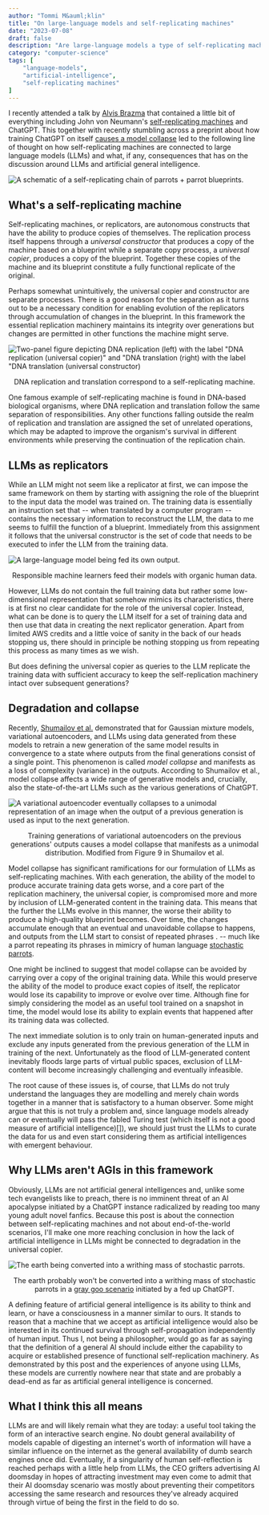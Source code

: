 ```yaml
---
author: "Tommi M&auml;klin"
title: "On large-language models and self-replicating machines"
date: "2023-07-08"
draft: false
description: "Are large-language models a type of self-replicating machine? Probably, but very lousy ones."
category: "computer-science"
tags: [
	"language-models",
	"artificial-intelligence",
	"self-replicating machines"
]
---
```


I recently attended a talk by [Alvis Brazma](https://www.ebi.ac.uk/people/person/alvis-brazma/) that contained a little bit of everything including John von Neumann's [self-replicating machines](https://en.wikipedia.org/wiki/Self-replicating_machine) and ChatGPT. This together with recently stumbling across a preprint about how training ChatGPT on itself [causes a model collapse](https://arxiv.org/abs/2305.17493) led to the following line of thought on how self-replicating machines are connected to large language models (LLMs) and what, if any, consequences that has on the discussion around LLMs and artificial general intelligence.

![A schematic of a self-replicating chain of parrots + parrot blueprints.](/img/post/parrots.jpg)

## What's a self-replicating machine
Self-replicating machines, or replicators, are autonomous constructs that have the ability to produce copies of themselves. The replication process itself happens through a _universal constructor_ that produces a copy of the machine based on a blueprint while a separate copy process, a _universal copier_, produces a copy of the blueprint. Together these copies of the machine and its blueprint constitute a fully functional replicate of the original.

Perhaps somewhat unintuitively, the universal copier and constructor are separate processes. There is a good reason for the separation as it turns out to be a necessary condition for enabling evolution of the replicators through accumulation of changes in the blueprint. In this framework the essential replication machinery maintains its integrity over generations but changes are permitted in other functions the machine might serve.

![](/img/post/DNA_as_a_replicator.png "Two-panel figure depicting DNA replication (left) with the label \"DNA replication (universal copier)\" and \"DNA translation (right) with the label \"DNA translation (universal constructor)")<p style="text-align: center;">DNA replication and translation correspond to a self-replicating machine.</p>

One famous example of self-replicating machine is found in DNA-based biological organisms, where DNA replication and translation follow the same separation of responsibilities. Any other functions falling outside the realm of replication and translation are assigned the set of unrelated operations, which may be adapted to improve the organism's survival in different environments while preserving the continuation of the replication chain.

## LLMs as replicators
While an LLM might not seem like a replicator at first, we can impose the same framework on them by starting with assigning the role of the blueprint to the input data the model was trained on. The training data is essentially an instruction set that -- when translated by a computer program -- contains the necessary information to reconstruct the LLM, the data to me seems to fulfill the function of a blueprint. Immediately from this assignment it follows that the universal constructor is the set of code that needs to be executed to infer the LLM from the training data.

![](/img/post/feeding_llm.jpg "A large-language model being fed its own output.")
<p style="text-align: center;">Responsible machine learners feed their models with organic human data.</p>

However, LLMs do not contain the full training data but rather some low-dimensional representation that somehow mimics its characteristics, there is at first no clear candidate for the role of the universal copier. Instead, what can be done is to query the LLM itself for a set of training data and then use that data in creating the next replicator generation. Apart from limited AWS credits and a little voice of sanity in the back of our heads stopping us, there should in principle be nothing stopping us from repeating this process as many times as we wish.

But does defining the universal copier as queries to the LLM replicate the training data with sufficient accuracy to keep the self-replication machinery intact over subsequent generations?

## Degradation and collapse
Recently, [Shumailov et al.](https://arxiv.org/abs/2305.17493) demonstrated that for Gaussian mixture models, variational autoencoders, and LLMs using data generated from these models to retrain a new generation of the same model results in convergence to a state where outputs from the final generations consist of a single point. This phenomenon is called _model collapse_ and manifests as a loss of complexity (variance) in the outputs. According to Shumailov et al., model collapse affects a wide range of generative models and, crucially, also the state-of-the-art LLMs such as the various generations of ChatGPT.

![](/img/post/mnist_collapse.jpg "A variational autoencoder eventually collapses to a unimodal representation of an image when the output of a previous generation is used as input to the next generation.")
<p style="text-align: center;">Training generations of variational autoencoders on the previous generations' outputs causes a model collapse that manifests as a unimodal distribution. Modified from Figure 9 in Shumailov et al.</p>

Model collapse has significant ramifications for our formulation of LLMs as self-replicating machines. With each generation, the ability of the model to produce accurate training data gets worse, and a core part of the replication machinery, the universal copier, is compromised more and more by inclusion of LLM-generated content in the training data. This means that the further the LLMs evolve in this manner, the worse their ability to produce a high-quality blueprint becomes. Over time, the changes accumulate enough that an eventual and unavoidable collapse to happens, and outputs from the LLM start to consist of repeated phrases [](citation). -- much like a parrot repeating its phrases in mimicry of human language [stochastic parrots](https://dl.acm.org/doi/10.1145/3442188.3445922).

One might be inclined to suggest that model collapse can be avoided by carrying over a copy of the original training data. While this would preserve the ability of the model to produce exact copies of itself, the replicator would lose its capability to improve or evolve over time. Although fine for simply considering the model as an useful tool trained on a snapshot in time, the model would lose its ability to explain events that happened after its training data was collected.

The next immediate solution is to only train on human-generated inputs and exclude any inputs generated from the previous generation of the LLM in training of the next. Unfortunately as the flood of LLM-generated content inevitably floods large parts of virtual public spaces, exclusion of LLM-content will become increasingly challenging and eventually infeasible.

The root cause of these issues is, of course, that LLMs do not truly understand the languages they are modelling and merely chain words together in a manner that is satisfactory to a human observer. Some might argue that this is not truly a problem and, since language models already can or eventually will pass the fabled Turing test (which itself is not a good measure of artificial intelligence)[]), we should just trust the LLMs to curate the data for us and even start considering them as artificial intelligences with emergent behaviour.

## Why LLMs aren't AGIs in this framework
Obviously, LLMs are not artificial general intelligences and, unlike some tech evangelists like to preach, there is no imminent threat of an AI apocalypse initiated by a ChatGPT instance radicalized by reading too many young adult novel fanfics. Because this post is about the connection between self-replicating machines and not about end-of-the-world scenarios, I'll make one more reaching conclusion in how the lack of artificial intelligence in LLMs might be connected to degradation in the universal copier.

![](/img/post/earth_to_parrots.jpg "The earth being converted into a writhing mass of stochastic parrots.")<p style="text-align: center;">The earth probably won't be converted into a writhing mass of stochastic parrots in a [gray goo scenario](https://en.wikipedia.org/wiki/Gray_goo) initiated by a fed up ChatGPT.</p>

A defining feature of artificial general intelligence is its ability to think and learn, or have a consciousness in a manner similar to ours. It stands to reason that a machine that we accept as artificial intelligence would also be interested in its continued survival through self-propagation independently of human input. Thus I, not being a philosopher, would go as far as saying that the definition of a general AI should include either the capability to acquire or established presence of functional self-replication machinery. As demonstrated by this post and the experiences of anyone using LLMs, these models are currently nowhere near that state and are probably a dead-end as far as artificial general intelligence is concerned.

## What I think this all means
LLMs are and will likely remain what they are today: a useful tool taking the form of an interactive search engine. No doubt general availability of models capable of digesting an internet's worth of information will have a similar influence on the internet as the general availability of dumb search engines once did. Eventually, if a singularity of human self-reflection is reached perhaps with a little help from LLMs, the CEO grifters advertising AI doomsday in hopes of attracting investment may even come to admit that their AI doomsday scenario was mostly about preventing their competitors accessing the same research and resources they've already acquired through virtue of being the first in the field to do so.
